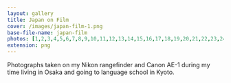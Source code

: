 ```yaml
---
layout: gallery
title: Japan on Film
cover: /images/japan-film-1.png
base-file-name: japan-film
photos: [1,2,3,4,5,6,7,8,9,10,11,12,13,14,15,16,17,18,19,20,21,22,23,24]
extension: png
---
```


Photographs taken on my Nikon rangefinder and Canon AE-1 during my time living in Osaka and going to language school in Kyoto.

